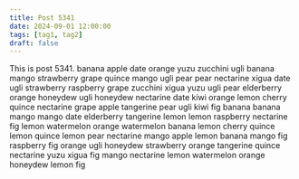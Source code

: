 ```yaml
---
title: Post 5341
date: 2024-09-01 12:00:00
tags: [tag1, tag2]
draft: false
---
```

This is post 5341.
banana
apple
date
orange
yuzu
zucchini
ugli
banana
mango
strawberry
grape
quince
mango
ugli
pear
pear
nectarine
xigua
date
ugli
strawberry
raspberry
grape
zucchini
xigua
yuzu
ugli
pear
elderberry
orange
honeydew
ugli
honeydew
nectarine
date
kiwi
orange
lemon
cherry
quince
nectarine
grape
apple
tangerine
pear
ugli
kiwi
fig
banana
banana
mango
mango
date
elderberry
tangerine
lemon
lemon
raspberry
nectarine
fig
lemon
watermelon
orange
watermelon
banana
lemon
cherry
quince
lemon
quince
lemon
pear
nectarine
mango
apple
lemon
banana
mango
fig
raspberry
fig
orange
ugli
honeydew
strawberry
orange
tangerine
quince
nectarine
yuzu
xigua
fig
mango
nectarine
lemon
watermelon
orange
honeydew
lemon
fig
